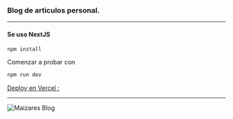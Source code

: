 
### Blog de articulos personal.

----------

#### Se uso NextJS
```javascript
npm install 
```

Comenzar a probar con 
```javascript
npm run dev
```

[Deploy en Vercel : ](https://)

----------

![Maizares Blog](https://)
